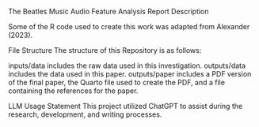 The Beatles Music Audio Feature Analysis Report
Description

Some of the R code used to create this work was adapted from Alexander (2023).

File Structure
The structure of this Repository is as follows:

inputs/data includes the raw data used in this investigation.
outputs/data includes the data used in this paper.
outputs/paper includes a PDF version of the final paper, the Quarto file used to create the PDF, and a file containing the references for the paper.

LLM Usage Statement
This project utilized ChatGPT to assist during the research, development, and writing processes.

